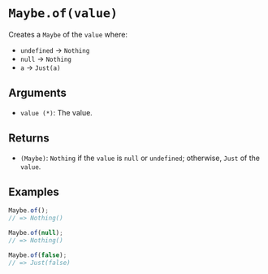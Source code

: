 # `Maybe.of(value)`

Creates a `Maybe` of the `value` where:

* `undefined` &rarr; `Nothing`
* `null` &rarr; `Nothing`
* `a` &rarr; `Just(a)`

## Arguments

* `value (*)`: The value.

## Returns

* `(Maybe)`: `Nothing` if the `value` is `null` or `undefined`; otherwise, `Just` of the `value`.

## Examples

```javascript
Maybe.of();
// => Nothing()

Maybe.of(null);
// => Nothing()

Maybe.of(false);
// => Just(false)
```
